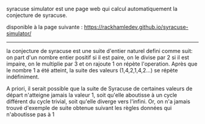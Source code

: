 syracuse simulator est une page web qui calcul automatiquement la conjecture de syracuse.

disponible à la page suivante :  https://rackhamledev.github.io/syracuse-simulator/

--------------------------
la conjecture de syracuse est une suite d'entier naturel defini comme suit:
on part d'un nombre entier positif
si il est paire, on le divise par 2
si il est impaire, on le multiplie par 3 et on rajoute 1
on répète l'operation.
Après que le nombre 1 a été atteint, la suite des valeurs (1,4,2,1,4,2…) se répète indéfiniment.

A priori, il serait possible que la suite de Syracuse de certaines valeurs de départ n'atteigne jamais la valeur 1, soit qu'elle aboutisse à un cycle différent du cycle trivial, soit qu'elle diverge vers l'infini. 
Or, on n'a jamais trouvé d'exemple de suite obtenue suivant les règles données qui n'aboutisse pas à 1
